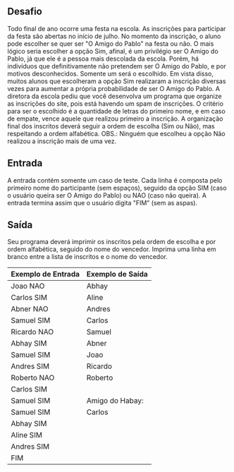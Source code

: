 ## Desafio

Todo final de ano ocorre uma festa na escola. As inscrições para participar da festa são abertas no início de julho.
No momento da inscrição, o aluno pode escolher se quer ser "O Amigo do Pablo" na festa ou não. O mais lógico seria escolher a opção Sim,
afinal, é um privilégio ser O Amigo do Pablo, já que ele é a pessoa mais descolada da escola. Porém, há indivíduos que definitivamente não
pretendem ser O Amigo do Pablo, e por motivos desconhecidos.
Somente um será o escolhido. Em vista disso, muitos alunos que escolheram a opção Sim realizaram a inscrição diversas vezes para aumentar a
própria probabilidade de ser O Amigo do Pablo. A diretora da escola pediu que você desenvolva um programa que organize as inscrições do site,
pois está havendo um spam de inscrições. O critério para ser o escolhido é a quantidade de letras do primeiro nome, e em caso de empate, vence
aquele que realizou primeiro a inscrição. A organização final dos inscritos deverá seguir a ordem de escolha (Sim ou Não), mas respeitando a
ordem alfabética.
OBS.: Ninguém que escolheu a opção Não realizou a inscrição mais de uma vez.

## Entrada

A entrada contém somente um caso de teste. Cada linha é composta pelo primeiro nome do participante (sem espaços), seguido da opção SIM
(caso o usuário queira ser O Amigo do Pablo) ou NAO (caso não queira). A entrada termina assim que o usuário digita "FIM" (sem as aspas).

## Saída

Seu programa deverá imprimir os inscritos pela ordem de escolha e por ordem alfabética, seguido do nome do vencedor. Imprima uma linha em
branco entre a lista de inscritos e o nome do vencedor.

| Exemplo de Entrada | Exemplo de Saída|
| ---|--- |
| Joao NAO           | Abhay            |
| Carlos SIM         | Aline            |
| Abner NAO          | Andres           |
| Samuel SIM         | Carlos           |
| Ricardo NAO        | Samuel           |
| Abhay SIM          | Abner            |
| Samuel SIM         | Joao             |
| Andres SIM         | Ricardo          |
| Roberto NAO        | Roberto          |
| Carlos SIM         |                  |
| Samuel SIM         | Amigo do Habay:  |
| Samuel SIM         | Carlos           |
| Abhay SIM          |                  |
| Aline SIM          |                  |
| Andres SIM         |                  |
| FIM                |                  |

